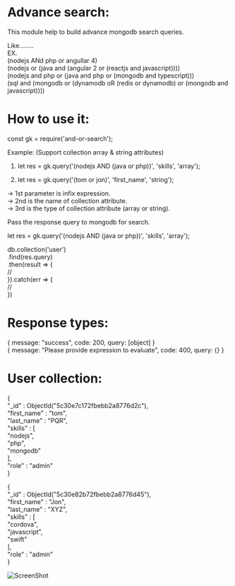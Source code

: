 # Advance search:

This module help to build advance mongodb search queries.

Like........  
EX.  
(nodejs ANd php or angullar 4)  
(nodejs or (java and (angular 2 or (reactjs and javascript))))  
(nodejs and php or (java and php or (mongodb and typescript)))  
(sql and (mongodb or (dynamodb oR (redis or dynamodb) or (mongodb and javascript))))  

# How to use it:

const gk = require('and-or-search');

Example: (Support collection array & string attributes)

1. let res = gk.query('(nodejs AND (java or php))', 'skills', 'array');

2. let res = gk.query('(tom or jon)', 'first_name', 'string');

 -> 1st parameter is infix expression.  
 -> 2nd is the name of collection attribute.  
 -> 3rd is the type of collection attribute (array or string).  

Pass the response query to mongodb for search.  

let res = gk.query('(nodejs AND (java or php))', 'skills', 'array');  

 db.collection('user')  
   .find(res.query)  
   .then(result => {  
    //  
   }).catch(err => {  
    //  
   })  

 # Response types:

 { message: "success", code: 200, query: [object] }  
 { message: "Please provide expression to evaluate", code: 400, query: {} }


# User collection:

{  
    "_id" : ObjectId("5c30e7c172fbebb2a8776d2c"),  
    "first_name" : "tom",  
    "last_name" : "PQR",  
    "skills" : [  
        "nodejs",  
        "php",  
        "mongodb"  
    ],  
    "role" : "admin"  
}  

{  
    "_id" : ObjectId("5c30e82b72fbebb2a8776d45"),  
    "first_name" : "Jon",  
    "last_name" : "XYZ",  
    "skills" : [   
        "cordova",  
        "javascript",  
        "swift"  
    ],  
    "role" : "admin"  
}  

![ScreenShot](https://github.com/ghatul/advance-search/tree/master/public/user.PNG)




